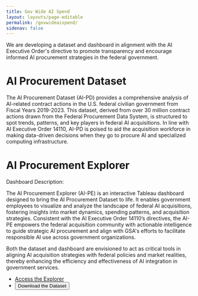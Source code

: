 ```yaml
---
title: Gov Wide AI Spend
layout: layouts/page-editable
permalink: /govwideaispend/
sidenav: false
---
```


<p>We are developing a dataset and dashboard in alignment with the AI Executive Order's directive to promote transparency and encourage informed AI procurement strategies in the federal government.</p>
<h1>AI Procurement Dataset</h1>
<p>The AI Procurement Dataset (AI-PD) provides a comprehensive analysis of AI-related contract actions in the U.S. federal civilian government from Fiscal Years 2019-2023. This dataset, derived from over 30 million contract actions drawn from the Federal Procurement Data System, is structured to spot trends, patterns, and key players in federal AI acquisitions. In line with AI Executive Order 14110, AI-PD is poised to aid the acquisition workforce in making data-driven decisions when they go to procure AI and specialized computing infrastructure.</p>

<h1>AI Procurement Explorer</h1>
<p>Dashboard Description:</p>
<p>The AI Procurement Explorer (AI-PE) is an interactive Tableau dashboard designed to bring the AI Procurement Dataset to life. It enables government employees to visualize and analyze the landscape of federal AI acquisitions, fostering insights into market dynamics, spending patterns, and acquisition strategies. Consistent with the AI Executive Order 14110’s directives, the AI-PE empowers the federal acquisition community with actionable intelligence to guide strategic AI procurement and align with GSA's efforts to facilitate responsible AI use across government organizations.</p>
<p>Both the dataset and dashboard are envisioned to act as critical tools in aligning AI acquisition strategies with federal policies and market realities, thereby enhancing the efficiency and effectiveness of AI integration in government services.</p>

<ul class="usa-button-group">
  <li class="usa-button-group__item">
    <a href="#" class="usa-button usa-button" href="https://staging.d2d.gsa.gov/report/governmentwide-ai-eo-dashboard">Access the Explorer</a>
  </li>
  <li class="usa-button-group__item">
    <button type="button" class="usa-button--accent-cool">Download the Dataset</button>
  </li>
</ul>
